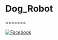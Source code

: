 # Dog_Robot
=======

[![Facebook](https://github.com/tAkayan660/Dog_Robot/wiki/images/facebook.jpg)](https://www.facebook.com/groups/475643132646098/)
